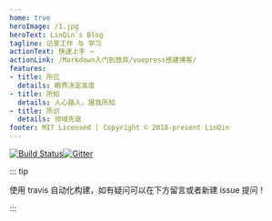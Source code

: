 ```yaml
---
home: true
heroImage: /1.jpg
heroText: LinQin`s Blog
tagline: 记录工作 与 学习
actionText: 快速上手 →
actionLink: /Markdown入门到放弃/vuepress搭建博客/
features:
- title: 所见
  details: 眼界决定高度
- title: 所知
  details: 人心路人，据我所知
- title: 所识
  details: 领域先驱
footer: MIT Licensed | Copyright © 2018-present LinQin
---
```


[![Build Status](https://travis-ci.org/linqin07/vuepress-blog.svg?branch=master)](https://travis-ci.org/linqin07/vuepress-blog)[![Gitter](https://badges.gitter.im/linqin-site/community.svg)](https://gitter.im/linqin-site/community?utm_source=badge&utm_medium=badge&utm_campaign=pr-badge)

::: tip

 使用 travis 自动化构建，如有疑问可以在下方留言或者新建 issue 提问！

:::

<Vssue title="Vssue" />


